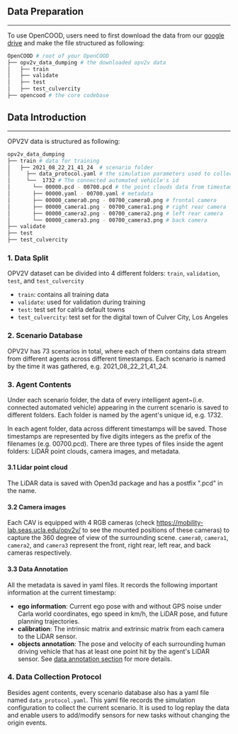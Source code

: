## Data Preparation

---
To use OpenCOOD, users need to first download the data from our [google drive](https://drive.google.com/drive/folders/1dkDeHlwOVbmgXcDazZvO6TFEZ6V_7WUu?usp=sharing)
and make the file structured as following:
```sh
OpenCOOD # root of your OpenCOOD
├── opv2v_data_dumping # the downloaded opv2v data
│   ├── train
│   ├── validate
│   ├── test
│   ├── test_culvercity
├── opencood # the core codebase

```


## Data Introduction

---

OPV2V data is structured as following:

```sh
opv2v_data_dumping
├── train # data for training
│   ├── 2021_08_22_21_41_24  # scenario folder
│     ├── data_protocol.yaml # the simulation parameters used to collect the data in Carla
│     └──  1732 # The connected automated vehicle's id 
│       └── 00000.pcd - 00700.pcd # the point clouds data from timestamp 0 to 700
│       ├── 00000.yaml - 00700.yaml # metadata
│       ├── 00000_camera0.png - 00700_camera0.png # frontal camera
│       ├── 00000_camera1.png - 00700_camera1.png # right rear camera
│       ├── 00000_camera2.png - 00700_camera2.png # left rear camera
│       └── 00000_camera3.png - 00700_camera3.png # back camera
├── validate  
├── test
├── test_culvercity
```

### 1. Data Split
OPV2V dataset can be divided into 4 different folders: `train`, `validation`, `test`, and `test_culvercity`
- `train`: contains all training data
- `validate`: used for validation during training
- `test`: test set for calrla default towns
- `test_culvercity`: test set for the digital town of Culver City, Los Angeles

### 2. Scenario Database
OPV2V has 73 scenarios in total, where each of them contains data stream from different agents across different timestamps.
Each scenario is named by the time it was gathered, e.g. 2021_08_22_21_41_24.

### 3. Agent Contents
Under each scenario folder,  the data of every intelligent agent~(i.e. connected automated vehicle)
appearing in the current scenario is saved to different folders. Each folder is named by the agent's unique id, e.g. 1732.

In each agent folder, data across different timestamps will be saved. Those timestamps are represented by five digits integers
as the prefix of the filenames (e.g. 00700.pcd). There are three types of files inside the agent folders: LiDAR point clouds, 
camera images, and metadata.

#### 3.1 Lidar point cloud
The LiDAR data is saved with Open3d package and has a postfix ".pcd" in the name. 

#### 3.2 Camera images
Each CAV is equipped with 4 RGB cameras (check https://mobility-lab.seas.ucla.edu/opv2v/ to see the mounted positions of these cameras) to capture the 360 degree of view of the surrounding scene.
`camera0`, `camera1`, `camera2`, and `camera3` represent the front, right rear, left rear, and back cameras respectively.

#### 3.3  Data Annotation
All the metadata is saved in yaml files. It records the following important information at the current timestamp:
- **ego information**:  Current ego pose with and without GPS noise under Carla world coordinates, ego speed in km/h, the LiDAR pose, and future planning trajectories. 
- **calibration**: The intrinsic matrix and extrinsic matrix from each camera to the LiDAR sensor.
- **objects annotation**: The pose and velocity of each surrounding human driving vehicle that has at least one point hit by the agent's LiDAR sensor.
See [data annotation section](data_annotation_tutorial.md) for more details. 

### 4. Data Collection Protocol
Besides agent contents, every scenario database also has a yaml file named `data_protocol.yaml`. 
This yaml file records the simulation configuration to collect the current scenario. It is used to log replay
the data and enable users to add/modify sensors for new tasks without changing the origin events.

